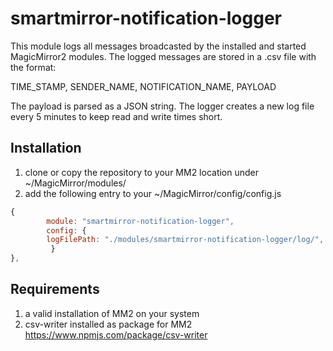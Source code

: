 # smartmirror-notification-logger

This module logs all messages broadcasted by the installed and started MagicMirror2 modules. The logged messages are stored in a .csv file with the format:

TIME_STAMP, SENDER_NAME, NOTIFICATION_NAME, PAYLOAD

The payload is parsed as a JSON string. The logger creates a new log file every 5 minutes to keep read and write times short.

## Installation

1. clone or copy the repository to your MM2 location under ~/MagicMirror/modules/
2. add the following entry to your ~/MagicMirror/config/config.js

```javascript
{
	    module: "smartmirror-notification-logger",
	    config: {
		logFilePath: "./modules/smartmirror-notification-logger/log/", //working directory for node.js is ./MagicMirror2
	     }
},
```

## Requirements

1. a valid installation of MM2 on your system
2. csv-writer installed as package for MM2 https://www.npmjs.com/package/csv-writer
